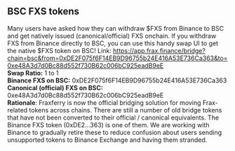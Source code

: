 ## BSC FXS tokens
Many users have asked how they can withdraw $FXS from Binance to BSC and get natively issued (canonical/official) FXS onchain. If you withdraw FXS from Binance directly to BSC, you can use this handy swap UI to get the native $FXS token on BSC!
Link: https://app.frax.finance/bridge?chain=bsc&from=0xDE2F075f6F14EB9D96755b24E416A53E736Ca363&to=0xe48A3d7d0Bc88d552f730B62c006bC925eadB9eE
<br />
**Swap Ratio:** 1 to 1
<br />
**Binance FXS on BSC:** 0xDE2F075f6F14EB9D96755b24E416A53E736Ca363
<br />
**Canonical (official) FXS on BSC:** 0xe48A3d7d0Bc88d552f730B62c006bC925eadB9eE
<br />
**Rationale**: Fraxferry is now the official bridging solution for moving Frax-related tokens across chains. There are still a number of old bridge tokens that have not been converted to their official / canonical equivalents. The Binance FXS token (0xDE2...363) is one of them. We are working with Binance to gradually retire these to reduce confusion about users sending unsupported tokens to Binance Exchange and having them stranded.
